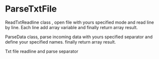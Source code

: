 # ParseTxtFile

ReadTxtReadline class , open file with yours specified mode and read line by line. Each line add array variable and finally return array result.

ParseData class, parse incoming data with yours specified separator and define your specified names. finally return array result.


Txt file readline and parse separator
